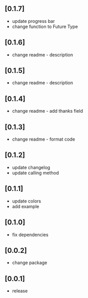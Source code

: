 ## [0.1.7]

* update progress bar
* change function to Future Type

## [0.1.6]

* change readme - description

## [0.1.5]

* change readme - description

## [0.1.4]

* change readme - add thanks field


## [0.1.3]

* change readme - format code


## [0.1.2]

* update changelog
* update calling method


## [0.1.1]

* update colors
* add example


## [0.1.0]

* fix dependencies


## [0.0.2]

* change package


## [0.0.1]

* release
